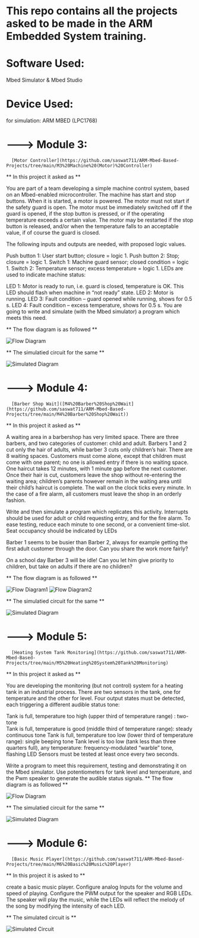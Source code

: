 # This repo contains all the projects asked to be made in the ARM Embedded System training.

# Software Used: 
Mbed Simulator & Mbed Studio

# Device Used:
for simulation: ARM MBED (LPC1768)

# ---> Module 3:

      [Motor Controller](https://github.com/saswat711/ARM-Mbed-Based-Projects/tree/main/M3%20Machine%20(Motor)%20Controller)
      
** In this project it asked as **

You are part of a team developing a simple machine control system, based on an Mbed-enabled microcontroller. The machine has start and stop buttons. When it is started, a motor is powered. The motor must not start if the safety guard is open. The motor must be immediately switched off if the guard is opened, if the stop button is pressed, or if the operating temperature exceeds a certain value. The motor may be restarted if the stop button is released, and/or when the temperature falls to an acceptable value, if of course the guard is closed.

The following inputs and outputs are needed, with proposed logic values. 

Push button 1: User start button; closure = logic 1.
Push button 2: Stop; closure = logic 1.
Switch 1: Machine guard sensor; closed condition = logic 1.
Switch 2: Temperature sensor; excess temperature = logic 1.
LEDs are used to indicate machine status: 

LED 1: Motor is ready to run, i.e. guard is closed, temperature is OK. This LED should flash when machine in “not ready” state. 
LED 2: Motor is running. 
LED 3: Fault condition – guard opened while running, shows for 0.5 s. 
LED 4: Fault condition – excess temperature, shows for 0.5 s. 
You are going to write and simulate (with the Mbed simulator) a program which meets this need.  

** The flow diagram is as followed **

   ![Flow Diagram](https://github.com/saswat711/ARM-Mbed-Based-Projects/blob/main/M3%20Machine%20(Motor)%20Controller/Flow%20Diagram.png?raw=true)

**  The simulatied circuit for the same **

   ![Simulated Diagram](https://github.com/saswat711/ARM-Mbed-Based-Projects/blob/main/M3%20Machine%20(Motor)%20Controller/Simulator%20Circuit.png?raw=true)

# ---> Module 4: 

      [Barber Shop Wait]([M4%20Barber%20Shop%20Wait](https://github.com/saswat711/ARM-Mbed-Based-Projects/tree/main/M4%20Barber%20Shop%20Wait))
      
** In this project it asked as **

A waiting area in a barbershop has very limited space. There are three barbers, and two categories of customer: 
child and adult. Barbers 1 and 2 cut only the hair of adults, while barber 3 cuts only children’s hair. 
There are 8 waiting spaces. Customers must come alone, except that children must come with one parent; 
no one is allowed entry if there is no waiting space. One haircut takes 12 minutes,
 with 1 minute gap before the next customer. Once their hair is cut, 
customers leave the shop without re-entering the waiting area; children’s parents however remain in the waiting area until their child’s haircut is complete.
 The wall on the clock ticks every minute. In the case of a fire alarm, 
all customers must leave the shop in an orderly fashion. 

Write and then simulate a program which replicates this activity. 
Interrupts should be used for adult or child requesting entry, and for the fire alarm. 
To ease testing, reduce each minute to one second, or a convenient time-slot. Seat occupancy should be indicated by LEDs

Barber 1 seems to be busier than Barber 2, always for example getting the first adult customer through the door. 
Can you share the work more fairly? 

On a school day Barber 3 will be idle! Can you let him give priority to children, 
but take on adults if there are no children? 

** The flow diagram is as followed **

   ![Flow Diagram1](https://github.com/saswat711/ARM-Mbed-Based-Projects/blob/main/M4%20Barber%20Shop%20Wait/FLow%20Chart%201.png?raw=true)
   ![Flow Diagram2](https://github.com/saswat711/ARM-Mbed-Based-Projects/blob/main/M4%20Barber%20Shop%20Wait/FLow%20Chart%202.png?raw=true)

** The simulatied circuit for the same **

   ![Simulated Diagram](https://github.com/saswat711/ARM-Mbed-Based-Projects/blob/main/M4%20Barber%20Shop%20Wait/Simulator%20Circuit.png?raw=true)


# ---> Module 5:

      [Heating System Tank Monitoring](https://github.com/saswat711/ARM-Mbed-Based-Projects/tree/main/M5%20Heating%20System%20Tank%20Monitoring)
      
** In this project it asked as **

You are developing the monitoring (but not control) system for a heating tank in an industrial process. There are two sensors in the tank, one for temperature and the other for level. Four output states must be detected, each triggering a different audible status tone: 

Tank is full, temperature too high (upper third of temperature range) : two-tone  
Tank is full, temperature is good (middle third of temperature range): steady continuous tone 
Tank is full, temperature too low (lower third of temperature range): single beeping tone 
Tank level is too low (tank less than three quarters full), any temperature: frequency-modulated “warble”  tone, flashing LED 
Sensors must be tested at least once every two seconds. 

Write a program to meet this requirement, testing and demonstrating it on the Mbed simulator. Use potentiometers for tank level and temperature, and the Pwm speaker to generate the audible status signals.
** The flow diagram is as followed **

   ![Flow Diagram](https://github.com/saswat711/ARM-Mbed-Based-Projects/blob/main/M5%20Heating%20System%20Tank%20Monitoring/Flow%20Chart.png?raw=true)

** The simulatied circuit for the same **

   ![Simulated Diagram](https://github.com/saswat711/ARM-Mbed-Based-Projects/blob/main/M5%20Heating%20System%20Tank%20Monitoring/Simulator%20Circuit.png?raw=true)


# ---> Module 6:

      [Basic Music Player](https://github.com/saswat711/ARM-Mbed-Based-Projects/tree/main/M6%20Basic%20Music%20Player)
      
** In this project it is asked to **

create a basic music player.
Configure analog Inputs for the volume and speed of playing.
Configure the PWM output for the speaker and RGB LEDs. The speaker will play the music, 
while the LEDs will reflect the melody of the song by modifying the intensity of each LED.

** The simulated circuit is **

![Simulated Circuit](https://github.com/saswat711/ARM-Mbed-Based-Projects/blob/main/M6%20Basic%20Music%20Player/Simulation%20Circuit.png?raw=true)
